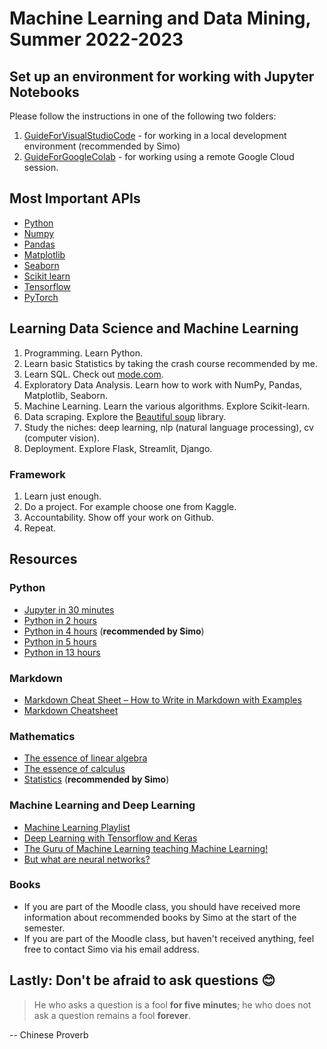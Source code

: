 # Machine Learning and Data Mining, Summer 2022-2023

## Set up an environment for working with Jupyter Notebooks

Please follow the instructions in one of the following two folders:

1. [GuideForVisualStudioCode](./GuideForVisualStudioCode/) - for working in a local development environment (recommended by Simo)
2. [GuideForGoogleColab](./GuideForGoogleColab/) - for working using a remote Google Cloud session.

## Most Important APIs

- [Python](https://docs.python.org/3.10/tutorial/index.html)
- [Numpy](https://numpy.org/doc/stable/reference/)
- [Pandas](https://pandas.pydata.org/docs/reference/index.html)
- [Matplotlib](https://matplotlib.org/stable/api/index)
- [Seaborn](https://seaborn.pydata.org/)
- [Scikit learn](https://scikit-learn.org/stable/modules/classes.html)
- [Tensorflow](https://www.tensorflow.org/)
- [PyTorch](https://pytorch.org/)

## Learning Data Science and Machine Learning

1. Programming. Learn Python.
2. Learn basic Statistics by taking the crash course recommended by me.
3. Learn SQL. Check out [mode.com](https://mode.com/sql-tutorial/).
4. Exploratory Data Analysis. Learn how to work with NumPy, Pandas, Matplotlib, Seaborn.
5. Machine Learning. Learn the various algorithms. Explore Scikit-learn.
6. Data scraping. Explore the [Beautiful soup](https://beautiful-soup-4.readthedocs.io/en/latest/) library.
7. Study the niches: deep learning, nlp (natural language processing), cv (computer vision).
8. Deployment. Explore Flask, Streamlit, Django.

### Framework

1. Learn just enough.
2. Do a project. For example choose one from Kaggle.
3. Accountability. Show off your work on Github.
4. Repeat.

## Resources

### Python

- [Jupyter in 30 minutes](https://www.youtube.com/watch?v=5pf0_bpNbkw)
- [Python in 2 hours](https://www.youtube.com/watch?v=mJEpimi_tFo)
- [Python in 4 hours](https://youtu.be/eWRfhZUzrAc) (**recommended by Simo**)
- [Python in 5 hours](https://www.youtube.com/watch?v=t8pPdKYpowI)
- [Python in 13 hours](https://www.youtube.com/watch?v=8DvywoWv6fI)

### Markdown

- [Markdown Cheat Sheet – How to Write in Markdown with Examples](https://www.freecodecamp.org/news/markdown-cheat-sheet/)
- [Markdown Cheatsheet](https://github.com/adam-p/markdown-here/wiki/Markdown-Cheatsheet)

### Mathematics

- [The essence of linear algebra](https://www.youtube.com/playlist?list=PLZHQObOWTQDPD3MizzM2xVFitgF8hE_ab)
- [The essence of calculus](https://www.youtube.com/playlist?list=PLZHQObOWTQDMsr9K-rj53DwVRMYO3t5Yr)
- [Statistics](https://www.youtube.com/playlist?list=PL8dPuuaLjXtNM_Y-bUAhblSAdWRnmBUcr) (**recommended by Simo**)

### Machine Learning and Deep Learning

- [Machine Learning Playlist](https://www.youtube.com/watch?v=gmvvaobm7eQ&list=PLeo1K3hjS3uvCeTYTeyfe0-rN5r8zn9rw)
- [Deep Learning with Tensorflow and Keras](https://www.youtube.com/watch?v=Mubj_fqiAv8&list=PLeo1K3hjS3uu7CxAacxVndI4bE_o3BDtO)
- [The Guru of Machine Learning teaching Machine Learning!](https://www.youtube.com/watch?v=jGwO_UgTS7I&list=PLoROMvodv4rMiGQp3WXShtMGgzqpfVfbU)
- [But what are neural networks?](https://www.youtube.com/playlist?list=PLZHQObOWTQDNU6R1_67000Dx_ZCJB-3pi)
  
### Books

- If you are part of the Moodle class, you should have received more information about recommended books by Simo at the start of the semester.
- If you are part of the Moodle class, but haven't received anything, feel free to contact Simo via his email address.

## Lastly: Don't be afraid to ask questions 😊

> He who asks a question is a fool **for five minutes**; he who does not ask a question remains a fool **forever**.

-- Chinese Proverb
